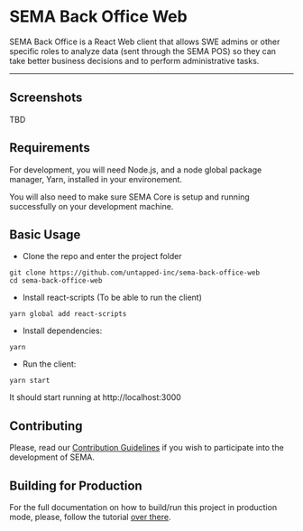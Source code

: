 # SEMA Back Office Web

SEMA Back Office is a React Web client that allows SWE admins or other specific roles to analyze data (sent through the SEMA POS) so they can take better business decisions and to perform administrative tasks.

---

## Screenshots

TBD

## Requirements

For development, you will need Node.js, and a node global package manager, Yarn, installed in your environement.

You will also need to make sure SEMA Core is setup and running successfully on your development machine.

## Basic Usage

- Clone the repo and enter the project folder
```
git clone https://github.com/untapped-inc/sema-back-office-web
cd sema-back-office-web
```

- Install react-scripts (To be able to run the client)
```
yarn global add react-scripts
```
- Install dependencies:
```
yarn
```
- Run the client:
```
yarn start
```

It should start running at http://localhost:3000

## Contributing

Please, read our [Contribution Guidelines](https://github.com/untapped-inc/sema-back-office-web/blob/master/CONTRIBUTING.md) if you wish to participate into the development of SEMA.

## Building for Production

For the full documentation on how to build/run this project in production mode, please, follow the tutorial [over there](https://untapped-inc.github.io/sema-docs/deploying-to-production/).
